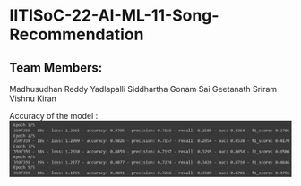 # IITISoC-22-AI-ML-11-Song-Recommendation
## Team Members:
Madhusudhan Reddy
Yadlapalli Siddhartha
Gonam Sai Geetanath
Sriram Vishnu Kiran

Accuracy of the model :
![alt text](https://github.com/Madhu3456/IITISoC-22-AI-ML-11-Song-Recommendation/blob/main/Accuracy.jpeg)
